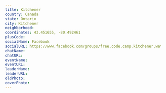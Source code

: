 ```yaml
---
title: Kitchener
country: Canada
state: Ontario
city: Kitchener
neighborhood: 
coordinates: 43.451655, -80.492461
plusCode:
socialName: Facebook
socialURL: https://www.facebook.com/groups/free.code.camp.kitchener.waterloo.on
chatName:
chatURL:
eventName:
eventURL:
leaderName:
leaderURL:
oldPhoto: 
coverPhoto:
---
```

